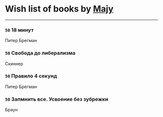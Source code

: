# Wish list of books by [Majy](https://plus.google.com/103188365011668395510)
---

### `50` 18 минут
Питер Брегман

### `50` Свобода до либерализма
Скиннер

### `50` Правило 4 секунд
Питер Брегман

### `50` Запмнить все. Усвоение без зубрежки
Браун

